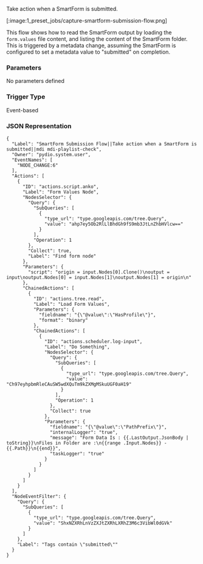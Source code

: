 
Take action when a SmartForm is submitted.

[:image:1_preset_jobs/capture-smartform-submission-flow.png]

This flow shows how to read the SmartForm output by loading the `form.values` file content, and listing the content of the SmartForm folder. This is triggered by a metadata change, assuming the SmartForm is configured to set a metadata value to "submitted" on completion.

### Parameters

No parameters defined


### Trigger Type
Event-based

### JSON Representation

```
{
  "Label": "SmartForm Submission Flow||Take action when a SmartForm is submitted||mdi mdi-playlist-check",
  "Owner": "pydio.system.user",
  "EventNames": [
    "NODE_CHANGE:6"
  ],
  "Actions": [
    {
      "ID": "actions.script.anko",
      "Label": "Form Values Node",
      "NodesSelector": {
        "Query": {
          "SubQueries": [
            {
              "type_url": "type.googleapis.com/tree.Query",
              "value": "ahp7ey5Ob2RlLlBhdGh9fS9mb3JtLnZhbHVlcw=="
            }
          ],
          "Operation": 1
        },
        "Collect": true,
        "Label": "Find form node"
      },
      "Parameters": {
        "script": "origin = input.Nodes[0].Clone()\noutput = input\noutput.Nodes[0] = input.Nodes[1]\noutput.Nodes[1] = origin\n"
      },
      "ChainedActions": [
        {
          "ID": "actions.tree.read",
          "Label": "Load Form Values",
          "Parameters": {
            "fieldname": "{\"@value\":\"HasProfile\"}",
            "format": "binary"
          },
          "ChainedActions": [
            {
              "ID": "actions.scheduler.log-input",
              "Label": "Do Something",
              "NodesSelector": {
                "Query": {
                  "SubQueries": [
                    {
                      "type_url": "type.googleapis.com/tree.Query",
                      "value": "Ch97eyhpbmRleCAuSW5wdXQuTm9kZXMgMSkuUGF0aH19"
                    }
                  ],
                  "Operation": 1
                },
                "Collect": true
              },
              "Parameters": {
                "fieldname": "{\"@value\":\"PathPrefix\"}",
                "internalLogger": "true",
                "message": "Form Data Is : {{.LastOutput.JsonBody | toString}}\nFiles in Folder are :\n{{range .Input.Nodes}} - {{.Path}}\n{{end}}",
                "taskLogger": "true"
              }
            }
          ]
        }
      ]
    }
  ],
  "NodeEventFilter": {
    "Query": {
      "SubQueries": [
        {
          "type_url": "type.googleapis.com/tree.Query",
          "value": "ShxNZXRhLnVzZXJtZXRhLXRhZ3M6c3VibWl0dGVk"
        }
      ]
    },
    "Label": "Tags contain \"submitted\""
  }
}
```
